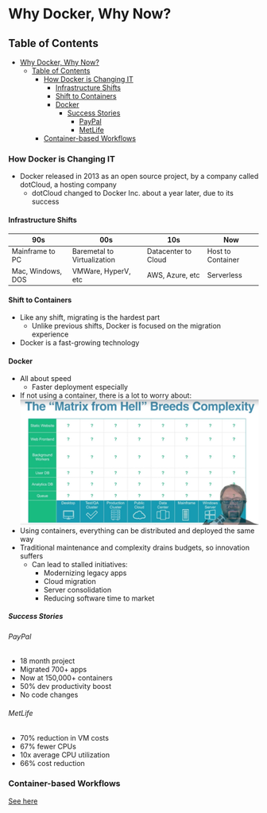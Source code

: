 # Why Docker, Why Now?

## Table of Contents
- [Why Docker, Why Now?](#why-docker-why-now)
	- [Table of Contents](#table-of-contents)
		- [How Docker is Changing IT](#how-docker-is-changing-it)
			- [Infrastructure Shifts](#infrastructure-shifts)
			- [Shift to Containers](#shift-to-containers)
			- [Docker](#docker)
				- [Success Stories](#success-stories)
					- [PayPal](#paypal)
					- [MetLife](#metlife)
		- [Container-based Workflows](#container-based-workflows)
	
### How Docker is Changing IT
- Docker released in 2013 as an open source project, by a company called dotCloud, a hosting company
	- dotCloud changed to Docker Inc. about a year later, due to its success
#### Infrastructure Shifts

| 90s               | 00s                         | 10s                 | Now               |
| ----------------- | --------------------------- | ------------------- | ----------------- |
| Mainframe to PC   | Baremetal to Virtualization | Datacenter to Cloud | Host to Container |
| Mac, Windows, DOS | VMWare, HyperV, etc         | AWS, Azure, etc     | Serverless        |
#### Shift to Containers
- Like any shift, migrating is the hardest part
	- Unlike previous shifts, Docker is focused on the migration experience
- Docker is a fast-growing technology
#### Docker
- All about speed
	- Faster deployment especially
- If not using a container, there is a lot to worry about:
![Matrix from Hell](Images\MatrixFromHell.JPG)
- Using containers, everything can be distributed and deployed the same way
- Traditional maintenance and complexity drains budgets, so innovation suffers
	- Can lead to stalled initiatives:
		* Modernizing legacy apps
		* Cloud migration
		* Server consolidation
		* Reducing software time to market
		
##### Success Stories
###### PayPal
- 18 month project
- Migrated 700+ apps
- Now at 150,000+ containers
- 50% dev productivity boost
- No code changes
###### MetLife
- 70% reduction in VM costs
- 67% fewer CPUs
- 10x average CPU utilization
- 66% cost reduction

### Container-based Workflows
[See here](https://landscape.cncf.io/)